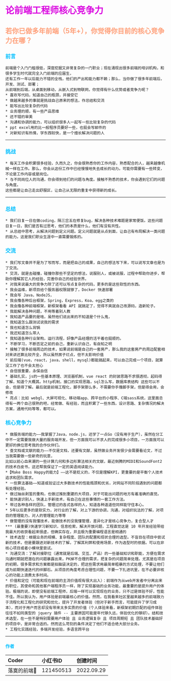 # <font color=DarkVoilet>论前端工程师核心竞争力</font>

## <font color=LightSalmon>若你已做多年前端（5年+），你觉得你目前的核心竞争力在哪？</font>

### <font color=DeepSkyBlue>前言</font>

``` 
前端是个入门门槛很低，深度挖掘又非常复杂的一门职业；现在涌现出很多前端的培训机构，和很多学生时代就完全入门前端的应届生，
还有工作一年以后能力不错的全栈，他们的产出和能力都不赖；那么，当你做了很多年前端后，开发、测试、部署；
从前端到后端，从桌面到移动，从嵌入式到物联网，你觉得有什么优势或者竞争力呢？
* 喜欢写代码，知道自己的瓶颈，并接受它
* 做越来越多的事就是挑战自己原来的想法，作总结和交流
* 能写出比较复杂的代码
* 业务理的顺，有一些产品思维
* 还不错的审美
* 沟通和协调的能力，可以组织很多人一起写一些比较复杂的代码
* ppt excel用的比一般程序员要好一些，也挺会写邮件的
* 对新知识有热情，学东西较快，是一个擅长解决问题的人
```

---

### <font color=DeepSkyBlue>挑战</font>

``` 
* 每天工作会积累很多经验，久而久之，你会很熟悉你的工作内容，熟悉配合的人，越来越像机械一样在工作。那么，你会从这份工作中已经慢慢地失去成长的动力。可能你需要有一些转变，不论是工作内容或是岗位。
* 与不同岗位人的沟通，你会得到他们的问题与角度。接触不熟悉的技术，你会遇到它们的问题与角度。
这些都是让自己走出舒服区，让自己从无限的重复中获得新的成长。
```

---

### <font color=DeepSkyBlue>总结</font>

``` 
* 我们日复一日在做coding，隔三岔五在修复bug，解决各种技术难题是家常便饭。这些问题日复一日，我们是否有过思考，他们的本质是什么，他们有没有共性。
* 从总结中思考，从解决问题到定义问题。定义问题就是从点到面，让自己有布局解决一类问题的能力。这是我们职业生涯中一直需要锻炼的。
```

### <font color=DeepSkyBlue>交流</font>

``` 
* 我们写文章并不是为了写而写，而是把自己的成果，自己的想法写下来，可以说写文章也是为了交流。
* 交流，就是去碰撞，碰撞你那些不坚定的想法，说服别人，或被说服，过程中帮助你进步，帮助你理解其它人的经验，完善你自己的经验世界。
* 对我来说最大的竞争力除了还可以写点复杂的代码，更多的是这些软性的东西。
* 我会运维，新项目给个服务器权限就够了，Docker 快速部署
* 我会写 Java，NodeJS，
* 我会撸各种后台框架，Spring，Express，Koa，egg之类的
* 我会撸各种前端框架，新框架看看 API 就搞定了，觉得不爽就自己改源码，造新轮子。
* 我能解决各种问题，不用等着别人教
* 我知道产品要的是啥，虽然他们说出来的不知道是个什么鬼，
* 我知道怎么跟测试说我的需求
* 我也知道怎么背锅
* 我还知道怎么带人
* 我知道各种行业架构，运行流程，好像产品经理的活干着也挺顺的。
* 不断学习，不断否定之前的自己，重新认识自己，有自知之明
* 接触了很多前端周边的技术，如果说前端是自己的一套房产，那么我的这套房产的周边配套相对来讲还算比较齐全，所以虽然房子烂点，但不太影响价值
* 前后端(vue，react，java，shell，mysql)都能搞起来，可以自己完成一个项目，就算没工作了也不会太担心
* 自信很重要，永保自信
* 基础扎实，js的一些基本原理、浏览器机制，vue react 的封装思路不求很透彻，起码得了解，知道个大概其。http机制，接口的实现思路，sql怎么写，数据库表结构 这些可以不会，但是得了解。最后就是前端工程化，脚手架那么多，不需要你手撸脚手架，但是得会用，会修改
* 亮点：比如 webgl、大屏可视化、移动端app、跨平台的小程序、C端sass系统，这里面总得有一两个自己很熟的吧，经常做、有经验，而且积累了一些东西，设计思路、复杂情况的解决方案，通用代码等等，都可以。
```

### <font color=DeepSkyBlue>核心竞争力</font>

``` 
* 做服务端的能力——我掌握了Java，node.js，还学了一点Go（没有用于生产），虽然在分工中不一定需要我做大量的服务端开发，但一方面我可以不求人的完成很多小项目，一方面我可以更好的换位思考我的合作伙伴们。
* 查文档或文献的能力——不仅是文档，还要有文献，虽然做业务开发很少会需要看论文，不过当我需要做一些新奇的玩意，
比如以前心血来潮的一些计算几何和多边形算法相关的文献，最近倒腾的MIDI和SoundFont2的技术白皮书，这还帮我保证了一定的英语阅读能力。
*【Make Boss Happy的能力】——这不是贬义的，不仅是理解KPI，更重要的是平衡个人技术追求和团队需求。
* 一些算法基础——知道或验证过大多数技术的性能瓶颈和优劣，对网站不同阶段遇到的问题都有处理经验。
* 做过抽丝剥茧的重构，也做过推到重建的大项目，对于可能出问题的地方有着准确的直觉。
* 能快速识别人，快速上手新技术，有自己在这些事情的一套工作方法。
* 带过各种各样的团队，管理过的各式各样的人，知道各种道道但同样能守住本心。
* 5年以后更多的是软实力，对行业的了解，对上下游的协调，沟通，对组织玩法的了解，对项目的管理能力，对人的管理能力等等
* 做管理的没有我懂技术，能做技术的没我懂管理，差异化才是核心竞争力，复合型人才
*** (最重要)快速学习新知识，信息检索，解决开放问题，工程直觉这是 10 年开发经验带给我最大的收获看起来很虚，但确实存在，并且极为重要编程语言是相通的
* 技术选型：根据业务的规模、复杂程度、团队的配置和现状合理的选型。不盲目在项目中尝试新的技术，但是要跟进对新技术的了解，了解其利弊和使用场景，作为选型时的依据。可以在非核心项目或者小模块里尝试。
* 沟通交流：了解对接职位（通常就是后端、交互、产品）的一些基础知识和职能，方便在需求沟通时期就把潜在的问题暴露出来，PK掉不合理的需求，把复杂的问题简单处理。尤其是在项目的初期，很多需求和方案都是拍脑袋决定的，把这些需求用最简单粗暴的方式处理，不要让他们成为前期快速迭代的绊脚石。从项目的角度考虑合理性问题，不要一下扎进坑里，在不必要非核心的功能上浪费太多时间。
* 价值和定位（可能和现在前端的主流价值观有很大出入）：前端作为从web开发者中分离出来的职位，其使命和其他客户端程序员一样，除了实现基础的业务功能，最重要的是提升用户的体验。极端的说，即使没有前端工程师，后端一样可以实现现在的业务，只不过是体验不好，性能不佳。所以我认为，用户体验是前端最核心的价值。然而，在我看来社区里越来越多的前端致力于流程化和工程化的研究和优化，提升了开发者体验（但对于新手而言，可能提升了学习成本），而对于用户而言却没有带来太多实质的价值（个人体验来看，新框架初期匹配的组件体验往往不如同类型的 jquery 插件 -- 主要原因可能是年代够久远，体验优化的够好）。结和技术选型，在一些不是特别需要用户体验 且 业务逻辑复杂 且 项目周期短 且 团队技术基础好 的项目中，是非常合适的。然而这么苛刻的条件决定了他们不适合绝大部分业务。
* 工程化实践经验，多端开发经验，多语言跨平台
```

---

#### <font color=DeepSkyBlue>作者</font>

| Coder   | 小红书ID | 创建时间 | 
| :---     | :---| :--- |
| 落寞的前端👣  | 121450513 |2022.09.29  |

